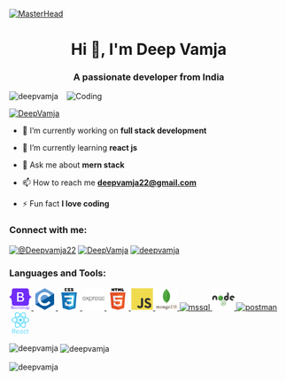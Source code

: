 [![MasterHead](https://www.rsiconcepts.ae/blog/wp-content/uploads/2020/12/Development-Programming-and-Coding.jpg)](https://Deepvamja.io)
<h1 align="center">Hi 👋, I'm Deep Vamja</h1>
<h3 align="center">A passionate  developer from India</h3>
<img align="right"alt="Coding"width="400"src="https://cdn.dribbble.com/users/1162077/screenshots/3848914/programmer.gif">


<p align="left"> <img src="https://komarev.com/ghpvc/?username=deepvamja&label=Profile%20views&color=0e75b6&style=flat" alt="deepvamja" /> </p>

<p align="left"> <a href="https://www.linkedin.com/in/deep-vamja-03b0a12b1/" target="blank"><img src="https://img.shields.io/linkedin/follow/deep-vamja-03b0a12b1?logo=linkedin&style=for-the-badge" alt="DeepVamja" /></a> </p>

- 🔭 I’m currently working on **full stack development**

- 🌱 I’m currently learning **react js**

- 💬 Ask me about **mern stack**

- 📫 How to reach me **deepvamja22@gmail.com**

- ⚡ Fun fact **I love coding**

<h3 align="left">Connect with me:</h3>
<p align="left">
<a href="https://x.com/Deepvamja22" target="blank"><img align="center" src="https://raw.githubusercontent.com/rahuldkjain/github-profile-readme-generator/master/src/images/icons/Social/twitter.svg" alt="@Deepvamja22" height="30" width="40" /></a>
<a href="https://www.linkedin.com/in/deep-vamja-03b0a12b1/" target="blank"><img align="center" src="https://raw.githubusercontent.com/rahuldkjain/github-profile-readme-generator/master/src/images/icons/Social/linked-in-alt.svg" alt="DeepVamja" height="30" width="40" /></a>
<a href="https://www.leetcode.com/deepvamja" target="blank"><img align="center" src="https://raw.githubusercontent.com/rahuldkjain/github-profile-readme-generator/master/src/images/icons/Social/leet-code.svg" alt="deepvamja" height="30" width="40" /></a>
</p>

<h3 align="left">Languages and Tools:</h3>
<p align="left"> <a href="https://getbootstrap.com" target="_blank" rel="noreferrer"> <img src="https://raw.githubusercontent.com/devicons/devicon/master/icons/bootstrap/bootstrap-plain-wordmark.svg" alt="bootstrap" width="40" height="40"/> </a> <a href="https://www.cprogramming.com/" target="_blank" rel="noreferrer"> <img src="https://raw.githubusercontent.com/devicons/devicon/master/icons/c/c-original.svg" alt="c" width="40" height="40"/> </a> <a href="https://www.w3schools.com/css/" target="_blank" rel="noreferrer"> <img src="https://raw.githubusercontent.com/devicons/devicon/master/icons/css3/css3-original-wordmark.svg" alt="css3" width="40" height="40"/> </a> <a href="https://expressjs.com" target="_blank" rel="noreferrer"> <img src="https://raw.githubusercontent.com/devicons/devicon/master/icons/express/express-original-wordmark.svg" alt="express" width="40" height="40"/> </a> <a href="https://www.w3.org/html/" target="_blank" rel="noreferrer"> <img src="https://raw.githubusercontent.com/devicons/devicon/master/icons/html5/html5-original-wordmark.svg" alt="html5" width="40" height="40"/> </a> <a href="https://developer.mozilla.org/en-US/docs/Web/JavaScript" target="_blank" rel="noreferrer"> <img src="https://raw.githubusercontent.com/devicons/devicon/master/icons/javascript/javascript-original.svg" alt="javascript" width="40" height="40"/> </a> <a href="https://www.mongodb.com/" target="_blank" rel="noreferrer"> <img src="https://raw.githubusercontent.com/devicons/devicon/master/icons/mongodb/mongodb-original-wordmark.svg" alt="mongodb" width="40" height="40"/> </a> <a href="https://www.microsoft.com/en-us/sql-server" target="_blank" rel="noreferrer"> <img src="https://www.svgrepo.com/show/303229/microsoft-sql-server-logo.svg" alt="mssql" width="40" height="40"/> </a> <a href="https://nodejs.org" target="_blank" rel="noreferrer"> <img src="https://raw.githubusercontent.com/devicons/devicon/master/icons/nodejs/nodejs-original-wordmark.svg" alt="nodejs" width="40" height="40"/> </a> <a href="https://postman.com" target="_blank" rel="noreferrer"> <img src="https://www.vectorlogo.zone/logos/getpostman/getpostman-icon.svg" alt="postman" width="40" height="40"/> </a> <a href="https://reactjs.org/" target="_blank" rel="noreferrer"> <img src="https://raw.githubusercontent.com/devicons/devicon/master/icons/react/react-original-wordmark.svg" alt="react" width="40" height="40"/> </a> </p>

<p><img align="left" src="https://github-readme-stats.vercel.app/api/top-langs?username=deepvamja&show_icons=true&locale=en&layout=compact" alt="deepvamja" /></p>

<p>&nbsp;<img align="center" src="https://github-readme-stats.vercel.app/api?username=deepvamja&show_icons=true&locale=en" alt="deepvamja" /></p>

<p><img align="center" src="https://github-readme-streak-stats.herokuapp.com/?user=deepvamja&" alt="deepvamja" /></p>
